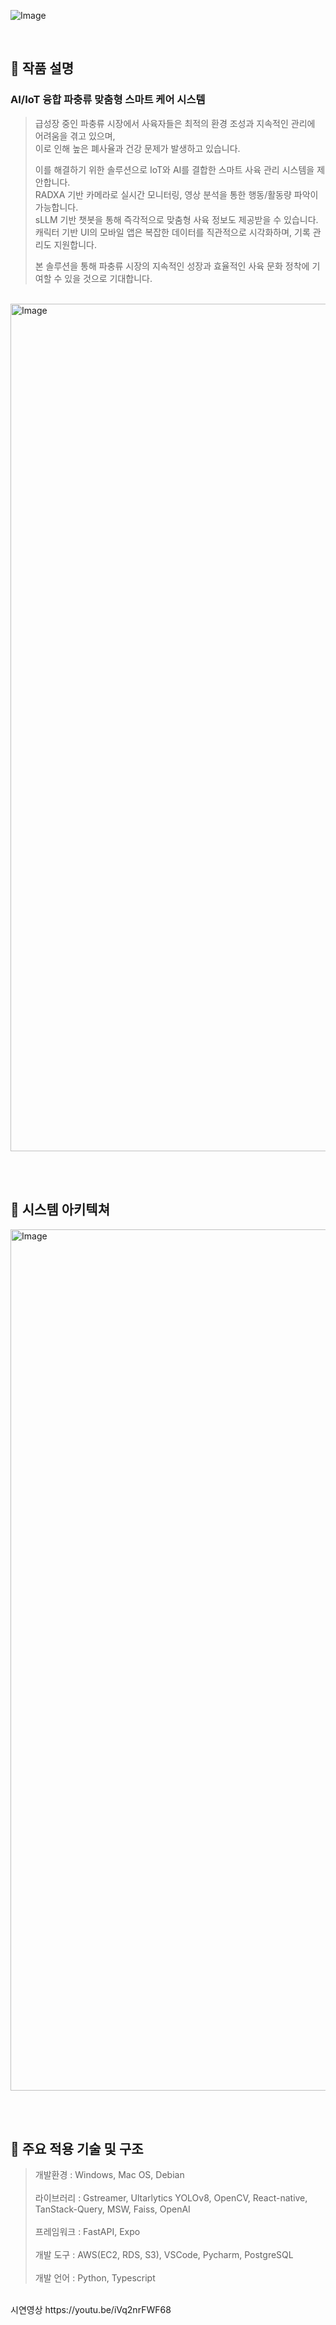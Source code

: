 ![Image](https://github.com/user-attachments/assets/0811ef0a-21b4-49ec-a462-c95f132a0bb2)

<br>

## 📌 작품 설명 
### AI/IoT 융합 파충류 맞춤형 스마트 케어 시스템

> 급성장 중인 파충류 시장에서 사육자들은 최적의 환경 조성과 지속적인 관리에 어려움을 겪고 있으며, <br>
> 이로 인해 높은 폐사율과 건강 문제가 발생하고 있습니다. <br>
> 
> 이를 해결하기 위한 솔루션으로 IoT와 AI를 결합한 스마트 사육 관리 시스템을 제안합니다. <br>
> RADXA 기반 카메라로 실시간 모니터링, 영상 분석을 통한 행동/활동량 파악이 가능합니다. <br>
> sLLM 기반 챗봇을 통해 즉각적으로 맞춤형 사육 정보도 제공받을 수 있습니다. <br>
> 캐릭터 기반 UI의 모바일 앱은 복잡한 데이터를 직관적으로 시각화하며, 기록 관리도 지원합니다. <br>
>
> 본 솔루션을 통해 파충류 시장의 지속적인 성장과 효율적인 사육 문화 정착에 기여할 수 있을 것으로 기대합니다.

<br>

<img width="1356" alt="Image" src="https://github.com/user-attachments/assets/c0392a3e-fe46-4913-ac49-da4549a5d2fd" />

<br><br>

## 📌 시스템 아키텍쳐
<img width="1378" alt="Image" src="https://github.com/user-attachments/assets/89776670-b5d6-4f0f-bffa-297cb73ce135" />

<br><br>

## 📌 주요 적용 기술 및 구조
> 개발환경 : Windows, Mac OS, Debian <br><br>
> 라이브러리 : Gstreamer, Ultarlytics YOLOv8, OpenCV, React-native, TanStack-Query, MSW, Faiss, OpenAI <br><br>
> 프레임워크 : FastAPI, Expo <br><br>
> 개발 도구 : AWS(EC2, RDS, S3), VSCode, Pycharm, PostgreSQL <br><br>
> 개발 언어 : Python, Typescript <br>

<br>
시연영상
https://youtu.be/iVq2nrFWF68
